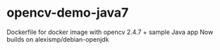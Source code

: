 opencv-demo-java7
=================

Dockerfile for docker image with opencv 2.4.7 + sample Java app
Now builds on alexismp/debian-openjdk